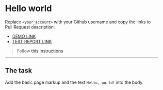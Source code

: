 # Hello world
Replace `<your_account>` with your Github username and copy the links to Pull Request description:
- [DEMO LINK](https://YegorKochetkov.github.io/layout_hello-world/)
- [TEST REPORT LINK](https://YegorKochetkov.github.io/layout_hello-world/report/html_report/)

> Follow [this instructions](https://mate-academy.github.io/layout_task-guideline/#how-to-solve-the-layout-tasks-on-github)
___

## The task
Add the basic page markup and the text `Hello, world!` into the body.
